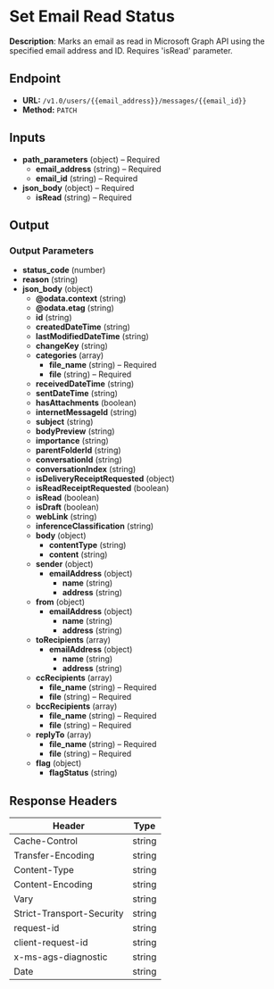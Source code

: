 # Set Email Read Status

**Description**: Marks an email as read in Microsoft Graph API using the specified email address and ID. Requires 'isRead' parameter.

## Endpoint

- **URL:** `/v1.0/users/{{email_address}}/messages/{{email_id}}`
- **Method:** `PATCH`
## Inputs

- **path_parameters** (object) – Required
  - **email_address** (string) – Required
  - **email_id** (string) – Required
- **json_body** (object) – Required
  - **isRead** (string) – Required
## Output

### Output Parameters

- **status_code** (number)
- **reason** (string)
- **json_body** (object)
  - **@odata.context** (string)
  - **@odata.etag** (string)
  - **id** (string)
  - **createdDateTime** (string)
  - **lastModifiedDateTime** (string)
  - **changeKey** (string)
  - **categories** (array)
    - **file_name** (string) – Required
    - **file** (string) – Required
  - **receivedDateTime** (string)
  - **sentDateTime** (string)
  - **hasAttachments** (boolean)
  - **internetMessageId** (string)
  - **subject** (string)
  - **bodyPreview** (string)
  - **importance** (string)
  - **parentFolderId** (string)
  - **conversationId** (string)
  - **conversationIndex** (string)
  - **isDeliveryReceiptRequested** (object)
  - **isReadReceiptRequested** (boolean)
  - **isRead** (boolean)
  - **isDraft** (boolean)
  - **webLink** (string)
  - **inferenceClassification** (string)
  - **body** (object)
    - **contentType** (string)
    - **content** (string)
  - **sender** (object)
    - **emailAddress** (object)
      - **name** (string)
      - **address** (string)
  - **from** (object)
    - **emailAddress** (object)
      - **name** (string)
      - **address** (string)
  - **toRecipients** (array)
    - **emailAddress** (object)
      - **name** (string)
      - **address** (string)
  - **ccRecipients** (array)
    - **file_name** (string) – Required
    - **file** (string) – Required
  - **bccRecipients** (array)
    - **file_name** (string) – Required
    - **file** (string) – Required
  - **replyTo** (array)
    - **file_name** (string) – Required
    - **file** (string) – Required
  - **flag** (object)
    - **flagStatus** (string)
## Response Headers

| Header | Type |
|--------|------|
| Cache-Control | string |
| Transfer-Encoding | string |
| Content-Type | string |
| Content-Encoding | string |
| Vary | string |
| Strict-Transport-Security | string |
| request-id | string |
| client-request-id | string |
| x-ms-ags-diagnostic | string |
| Date | string |